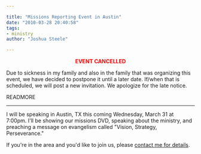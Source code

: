```yaml
---

title: "Missions Reporting Event in Austin"
date: "2010-03-28 20:40:58"
tags:
- ministry
author: "Joshua Steele"

---
```


<p style="text-align: center;"><strong><span style="color: #ff0000;">EVENT CANCELLED</span></strong></p>

Due to sickness in my family and also in the family that was organizing this event, we have decided to postpone it until a later date. If/when that is scheduled, we will post a new invitation. We apologize for the late notice.

READMORE

---

I will be speaking in Austin, TX this coming Wednesday, March 31 at 7:00pm. I'll be showing our missions DVD, speaking about the ministry, and preaching a message on evangelism called "Vision, Strategy, Perseverance."

If you're in the area and you'd like to join us, please <a href="http://www.ofreport.com/contact/">contact me for details</a>.
